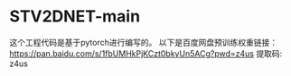 #  STV2DNET-main

这个工程代码是基于pytorch进行编写的。
以下是百度网盘预训练权重链接：https://pan.baidu.com/s/1fbUMHkPjKCzt0bkyUn5ACg?pwd=z4us 提取码: z4us 
